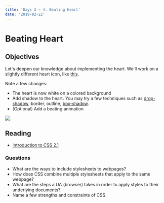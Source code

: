 ```yaml
---
title: 'Days 3 ~ 4: Beating Heart'
date: '2019-02-22'
---
```


# Beating Heart

## Objectives

Let's deepen our knowledge about implementing the heart.
We'll work on a slightly different heart icon, like [this](https://codepen.io/wgao19/pen/qLrvaB).

Note a few changes:

- The heart is now white on a colored background
- Add shadow to the heart. You may try a few techniques such as [drop-shadow](https://developer.mozilla.org/en-US/docs/Web/CSS/filter-function/drop-shadow), border, outline, [box-shadow](https://css-tricks.com/snippets/css/css-box-shadow/).
- (Optional) Add a beating animation

![](https://i.imgur.com/gjqdUIw.png)

## Reading

- [Introduction to CSS 2.1](https://www.w3.org/TR/CSS2/intro.html)

### Questions

- What are the ways to include stylesheets to webpages?
- How does CSS combine multiple stylesheets that apply to the same webpage?
- What are the steps a UA (browser) takes in order to apply styles to their underlying documents?
- Name a few strengths and constraints of CSS.
